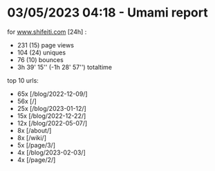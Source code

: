 # 03/05/2023 04:18 - Umami report
for www.shifeiti.com [24h] :

 - 231 (15) page views
 - 104 (24) uniques
 - 76 (10) bounces
 - 3h 39' 15'' (-1h 28' 57'') totaltime


top 10 urls:
 - 65x [/blog/2022-12-09/]
 - 56x [/]
 - 25x [/blog/2023-01-12/]
 - 15x [/blog/2022-12-22/]
 - 12x [/blog/2022-05-07/]
 - 8x [/about/]
 - 8x [/wiki/]
 - 5x [/page/3/]
 - 4x [/blog/2023-02-03/]
 - 4x [/page/2/]


